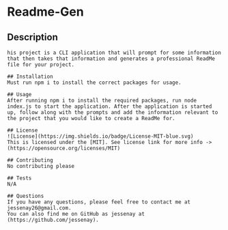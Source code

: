 
  # Readme-Gen

  ## Description
    his project is a CLI application that will prompt for some information that then takes that information and generates a professional ReadMe file for your project.

    ## Installation
    Must run npm i to install the correct packages for usage.

    ## Usage
    After running npm i to install the required packages, run node index.js to start the application. After the application is started up, follow along with the prompts and add the information relevant to the project that you would like to create a ReadMe for.

    ## License
    ![License](https://img.shields.io/badge/License-MIT-blue.svg)
    This is licensed under the [MIT]. See license link for more info -> (https://opensource.org/licenses/MIT)

    ## Contributing
    No contributing please

    ## Tests
    N/A

    ## Questions
    If you have any questions, please feel free to contact me at jessenay26@gmail.com. 
    You can also find me on GitHub as jessenay at (https://github.com/jessenay).
    
